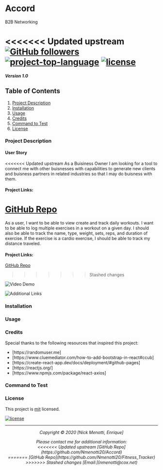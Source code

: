 # Accord
B2B Networking


<<<<<<< Updated upstream
[![GitHub followers](https://img.shields.io/github/followers/Nmenotti20?label=Follow&style=social)](https://github.com/Nmenotti20) [![project-top-language](https://img.shields.io/github/languages/top/Nmenotti20/Accord?color=yellow)](https://github.com/Nmenotti20/Accord) [![license](https://img.shields.io/badge/License-mit-brightgreen.svg)](https://choosealicense.com/licenses/mit/)
=======
##### Version 1.0

## Table of Contents

1. [Project Description](#Description)
2. [Installation](#Installation)
3. [Usage](#Usage)
4. [Credits](#Credits)
5. [Command to Test](#Test)
6. [License](#License)

### Project Description


#### User Story
<<<<<<< Updated upstream
As a Buisiness Owner 
I am looking for a tool to connect me with other buisnesses with capabilities to generate new clients and buisness partners in related industries
so that I may do buisness with them.


#### Project Links:

[GitHub Repo](https://github.com/Nmenotti20/Accord)<br>
=======
As a user, I want to be able to view create and track daily workouts. I want to be able to log multiple exercises in a workout on a given day. I should also be able to track the name, type, weight, sets, reps, and duration of exercise. If the exercise is a cardio exercise, I should be able to track my distance traveled.

#### Project Links:

[GitHub Repo](https://github.com/Nmenotti20/Fitness_Tracker)<br>
>>>>>>> Stashed changes

![Video Demo](/assets/demo.gif)<br>

![Additional Links](/assets/image.jpg)<br>

### Installation


  
### Usage


### Credits

Special thanks to the following resources that inspired this project:

<ul>
<li> [https://randomuser.me]<https://randomuser.me> </li>
<li> [https://www.cluemediator.com/how-to-add-bootstrap-in-react#ccub]<https://www.cluemediator.com/how-to-add-bootstrap-in-react#ccub> </li>
<li> [https://create-react-app.dev/docs/deployment/#github-pages]<https://create-react-app.dev/docs/deployment/#github-pages> </li>
<li> [https://reactjs.org/]<https://reactjs.org> </li>
<li> [https://www.npmjs.com/package/react-axios]<https://www.npmjs.com/package/react-axios> </li>
</ul>

### Command to Test


### License

This project is [mit](https://choosealicense.com/licenses/mit) licensed.<br>

[![license](https://img.shields.io/badge/License-mit-brightgreen.svg)](https://choosealicense.com/licenses/mit/)

<hr>
<p align='center'><i>
Copyright © 2020 [Nick Menotti, Enrique]<br> 

<p align='center'><i>
Please contact me for additional information:<br>
<<<<<<< Updated upstream
[GitHub Repo](https://github.com/Nmenotti20/Accord)<br>
=======
[GitHub Repo](https://github.com/Nmenotti20/Fitness_Tracker)<br>
>>>>>>> Stashed changes
[Email:](nmenotti@cox.net)</i></p>